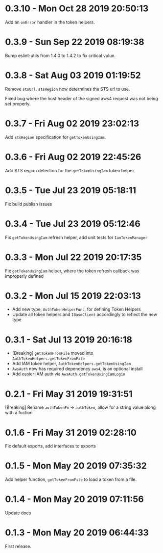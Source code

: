 # 0.3.10 - Mon Oct 28 2019 20:50:13

Add an `onError` handler in the token helpers.

# 0.3.9 - Sun Sep 22 2019 08:19:38

Bump eslint-utils from 1.4.0 to 1.4.2 to fix critical vulun. 

# 0.3.8 - Sat Aug 03 2019 01:19:52

Remove `stsUrl`. `stsRegion` now determines the STS url to use.

Fixed bug where the host header of the signed aws4 request was not being
set properly.

# 0.3.7 - Fri Aug 02 2019 23:02:13

Add `stsRegion` specification for `getTokenUsingIam`.

# 0.3.6 - Fri Aug 02 2019 22:45:26

Add STS region detection for the `getTokenUsingIam` token helper.

# 0.3.5 - Tue Jul 23 2019 05:18:11

Fix build publish issues

# 0.3.4 - Tue Jul 23 2019 05:12:46

Fix `getTokenUsingIam` refresh helper, add unit tests for `IamTokenManager`

# 0.3.3 - Mon Jul 22 2019 20:17:35

Fix `getTokenUsingIam` helper, where the token refresh callback was improperly defined

# 0.3.2 - Mon Jul 15 2019 22:03:13

- Add new type, `AuthTokenHelperFunc`, for defining Token Helpers
- Update all token helpers and `IBaseClient` accordingly to reflect the new type

# 0.3.1 - Sat Jul 13 2019 20:16:18

- [Breaking] `getTokenFromFile` moved into `AuthTokenHelpers.getTokenFromFile`
- Add IAM token helper, `AuthTokenHelpers.getTokenUsingIam`
- `AwsAuth` now has required dependency `aws4`, is an optional install
- Add easier IAM auth via `AwsAuth.getTokenUsingIamLogin`

# 0.2.1 - Fri May 31 2019 19:31:51

[Breaking] Rename `authTokenFn` -> `authToken`, allow for a string value
along with a fuction

# 0.1.6 - Fri May 31 2019 02:28:10

Fix default exports, add interfaces to exports

# 0.1.5 - Mon May 20 2019 07:35:32

Add helper function, `getTokenFromFile` to load a token from a file.

# 0.1.4 - Mon May 20 2019 07:11:56

Update docs

# 0.1.3 - Mon May 20 2019 06:44:33

First release.
